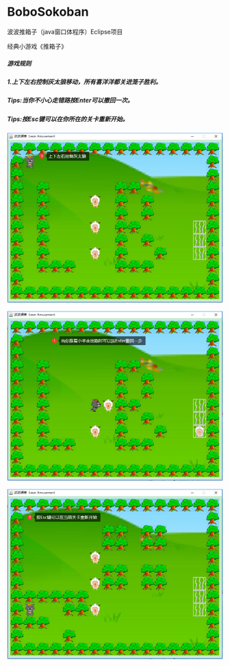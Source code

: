 # BoboSokoban
波波推箱子（java窗口体程序）Eclipse项目

经典小游戏《推箱子》


<h5>游戏规则</h5>
<h5>1.上下左右控制灰太狼移动，所有喜洋洋都关进笼子胜利。</h5>
<h5>Tips:当你不小心走错路按Enter可以撤回一次。</h5>
<h5>Tips:按Esc键可以在你所在的关卡重新开始。</h5>

<div align="center">
<img src="https://github.com/leonInShanghai/BoboSokoban/blob/master/picture/1.png" >
 </div>
 </br>
 <div align="center">
<img src="https://github.com/leonInShanghai/BoboSokoban/blob/master/picture/2.png" >
</div>
</br>
 <div align="center">
<img src="https://github.com/leonInShanghai/BoboSokoban/blob/master/picture/3.png" >
</div>
</br>
